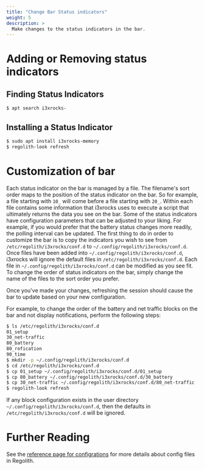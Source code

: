 ```yaml
---
title: "Change Bar Status indicators"
weight: 5
description: >
  Make changes to the status indicators in the bar.
---
```


# Adding or Removing status indicators

## Finding Status Indicators

```bash
$ apt search i3xrocks-
```

## Installing a Status Indicator

```bash
$ sudo apt install i3xrocks-memory
$ regolith-look refresh
```

# Customization of bar

Each status indicator on the bar is managed by a file.  The filename's sort order maps to the position of the status indicator on the bar.  So for example, a file starting with `10_` will come before a file starting with `20_`.  Within each file contains some information that i3xrocks uses to execute a script that ultimately returns the data you see on the bar.  Some of the status indicators have configuration parameters that can be adjusted to your liking.  For example, if you would prefer that the battery status changes more readily, the polling interval can be updated.  The first thing to do in order to customize the bar is to copy the indicators you wish to see from `/etc/regolith/i3xrocks/conf.d` to `~/.config/regolith/i3xrocks/conf.d`.  Once files have been added into `~/.config/regolith/i3xrocks/conf.d`, i3xrocks will ignore the default files in `/etc/regolith/i3xrocks/conf.d`.  Each file in `~/.config/regolith/i3xrocks/conf.d` can be modified as you see fit.  To change the order of status indicators on the bar, simply change the name of the files to the sort order you prefer.

Once you've made your changes, refreshing the session should cause the bar to update based on your new configuration.

For example, to change the order of the battery and net traffic blocks on the bar and not display notifications, perform the following steps:

```bash
$ ls /etc/regolith/i3xrocks/conf.d
01_setup  
30_net-traffic  
80_battery
80_rofication     
90_time
$ mkdir -p ~/.config/regolith/i3xrocks/conf.d
$ cd /etc/regolith/i3xrocks/conf.d
$ cp 01_setup ~/.config/regolith/i3xrocks/conf.d/01_setup
$ cp 80_battery ~/.config/regolith/i3xrocks/conf.d/30_battery
$ cp 30_net-traffic ~/.config/regolith/i3xrocks/conf.d/80_net-traffic
$ regolith-look refresh
```

If any block configuration exists in the user directory `~/.config/regolith/i3xrocks/conf.d`, then the defaults in `/etc/regolith/i3xrocks/conf.d` will be ignored.

# Further Reading

See the [reference page for configrations](../../reference/configurations) for more details about config files in Regolith.